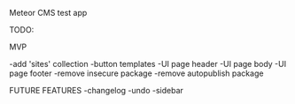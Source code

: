 Meteor CMS test app

TODO:

MVP

-add 'sites' collection
-button templates
-UI page header
-UI page body
-UI page footer
-remove insecure package
-remove autopublish package

FUTURE FEATURES
-changelog
-undo
-sidebar